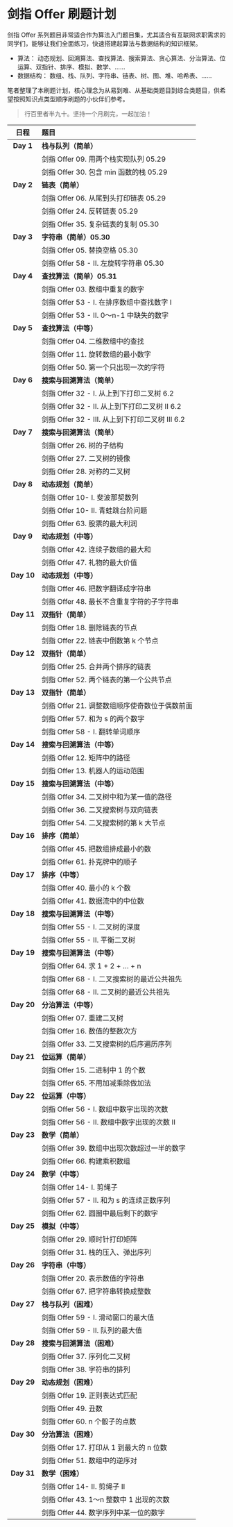 # 剑指 Offer 刷题计划

剑指 Offer 系列题目非常适合作为算法入门题目集，尤其适合有互联网求职需求的同学们，能够让我们全面练习，快速搭建起算法与数据结构的知识框架。

- 算法： 动态规划、回溯算法、查找算法、搜索算法、贪心算法、分治算法、位运算、双指针、排序、模拟、数学、……
- 数据结构： 数组、栈、队列、字符串、链表、树、图、堆、哈希表、……

笔者整理了本刷题计划，核心理念为从易到难、从基础类题目到综合类题目，供希望按照知识点类型顺序刷题的小伙伴们参考。

> 行百里者半九十。坚持一个月刷完，一起加油！

|    日程    | 题目                                          |
| :--------: | :-------------------------------------------- |
| **Day 1**  | **栈与队列（简单）**                          |
|            | 剑指 Offer 09. 用两个栈实现队列    05.29            |
|            | 剑指 Offer 30.  包含 min 函数的栈  05.29            |
| **Day 2**  | **链表（简单）**                              |
|            | 剑指 Offer 06. 从尾到头打印链表  05.29              |
|            | 剑指 Offer 24. 反转链表    05.29                   |
|            | 剑指 Offer 35. 复杂链表的复制 05.30                |
| **Day 3**  | **字符串（简单）05.30**                            |
|            | 剑指 Offer 05. 替换空格     05.30                  |
|            | 剑指 Offer 58 - II. 左旋转字符串  05.30            |
| **Day 4**  | **查找算法（简单）05.31**                          |
|            | 剑指 Offer 03. 数组中重复的数字               |
|            | 剑指 Offer 53 - I. 在排序数组中查找数字 I     |
|            | 剑指 Offer 53 - II. 0～n-1 中缺失的数字       |
| **Day 5**  | **查找算法（中等）**                          |
|            | 剑指 Offer 04. 二维数组中的查找               |
|            | 剑指 Offer 11. 旋转数组的最小数字             |
|            | 剑指 Offer 50. 第一个只出现一次的字符         |
| **Day 6**  | **搜索与回溯算法（简单）**                    |
|            | 剑指 Offer 32 - I. 从上到下打印二叉树  6.2       |
|            | 剑指 Offer 32 - II. 从上到下打印二叉树 II  6.2   |
|            | 剑指 Offer 32 - III. 从上到下打印二叉树 III  6.2  |
| **Day 7**  | **搜索与回溯算法（简单）**                    |
|            | 剑指 Offer 26. 树的子结构                     |
|            | 剑指 Offer 27. 二叉树的镜像                   |
|            | 剑指 Offer 28. 对称的二叉树                   |
| **Day 8**  | **动态规划（简单）**                          |
|            | 剑指 Offer 10- I. 斐波那契数列                |
|            | 剑指 Offer 10- II. 青蛙跳台阶问题             |
|            | 剑指 Offer 63. 股票的最大利润                 |
| **Day 9**  | **动态规划（中等）**                          |
|            | 剑指 Offer 42. 连续子数组的最大和             |
|            | 剑指 Offer 47. 礼物的最大价值                 |
| **Day 10** | **动态规划（中等）**                          |
|            | 剑指 Offer 46. 把数字翻译成字符串             |
|            | 剑指 Offer 48. 最长不含重复字符的子字符串     |
| **Day 11** | **双指针（简单）**                            |
|            | 剑指 Offer 18. 删除链表的节点                 |
|            | 剑指 Offer 22. 链表中倒数第 k 个节点          |
| **Day 12** | **双指针（简单）**                            |
|            | 剑指 Offer 25. 合并两个排序的链表             |
|            | 剑指 Offer 52. 两个链表的第一个公共节点       |
| **Day 13** | **双指针（简单）**                            |
|            | 剑指 Offer 21. 调整数组顺序使奇数位于偶数前面 |
|            | 剑指 Offer 57. 和为 s 的两个数字              |
|            | 剑指 Offer 58 - I. 翻转单词顺序               |
| **Day 14** | **搜索与回溯算法（中等）**                    |
|            | 剑指 Offer 12. 矩阵中的路径                   |
|            | 剑指 Offer 13. 机器人的运动范围               |
| **Day 15** | **搜索与回溯算法（中等）**                    |
|            | 剑指 Offer 34. 二叉树中和为某一值的路径       |
|            | 剑指 Offer 36. 二叉搜索树与双向链表           |
|            | 剑指 Offer 54. 二叉搜索树的第 k 大节点        |
| **Day 16** | **排序（简单）**                              |
|            | 剑指 Offer 45. 把数组排成最小的数             |
|            | 剑指 Offer 61. 扑克牌中的顺子                 |
| **Day 17** | **排序（中等）**                              |
|            | 剑指 Offer 40. 最小的 k 个数                  |
|            | 剑指 Offer 41. 数据流中的中位数               |
| **Day 18** | **搜索与回溯算法（中等）**                    |
|            | 剑指 Offer 55 - I. 二叉树的深度               |
|            | 剑指 Offer 55 - II. 平衡二叉树                |
| **Day 19** | **搜索与回溯算法（中等）**                    |
|            | 剑指 Offer 64. 求 1 + 2 + … + n               |
|            | 剑指 Offer 68 - I. 二叉搜索树的最近公共祖先   |
|            | 剑指 Offer 68 - II. 二叉树的最近公共祖先      |
| **Day 20** | **分治算法（中等）**                          |
|            | 剑指 Offer 07. 重建二叉树                     |
|            | 剑指 Offer 16. 数值的整数次方                 |
|            | 剑指 Offer 33. 二叉搜索树的后序遍历序列       |
| **Day 21** | **位运算（简单）**                            |
|            | 剑指 Offer 15. 二进制中 1 的个数              |
|            | 剑指 Offer 65. 不用加减乘除做加法             |
| **Day 22** | **位运算（中等）**                            |
|            | 剑指 Offer 56 - I. 数组中数字出现的次数       |
|            | 剑指 Offer  56 - II. 数组中数字出现的次数 II  |
| **Day 23** | **数学（简单）**                              |
|            | 剑指 Offer 39. 数组中出现次数超过一半的数字   |
|            | 剑指 Offer 66. 构建乘积数组                   |
| **Day 24** | **数学（中等）**                              |
|            | 剑指 Offer 14- I. 剪绳子                      |
|            | 剑指 Offer 57 - II. 和为 s 的连续正数序列     |
|            | 剑指 Offer 62. 圆圈中最后剩下的数字           |
| **Day 25** | **模拟（中等）**                              |
|            | 剑指 Offer 29. 顺时针打印矩阵                 |
|            | 剑指 Offer 31. 栈的压入、弹出序列             |
| **Day 26** | **字符串（中等）**                            |
|            | 剑指 Offer 20. 表示数值的字符串               |
|            | 剑指 Offer 67. 把字符串转换成整数             |
| **Day 27** | **栈与队列（困难）**                          |
|            | 剑指 Offer 59 - I. 滑动窗口的最大值           |
|            | 剑指 Offer 59 - II. 队列的最大值              |
| **Day 28** | **搜索与回溯算法（困难）**                    |
|            | 剑指 Offer 37. 序列化二叉树                   |
|            | 剑指 Offer 38. 字符串的排列                   |
| **Day 29** | **动态规划（困难）**                          |
|            | 剑指 Offer 19. 正则表达式匹配                 |
|            | 剑指 Offer 49. 丑数                           |
|            | 剑指 Offer 60. n 个骰子的点数                 |
| **Day 30** | **分治算法（困难）**                          |
|            | 剑指 Offer 17. 打印从 1 到最大的 n 位数       |
|            | 剑指 Offer 51. 数组中的逆序对                 |
| **Day 31** | **数学（困难）**                              |
|            | 剑指 Offer 14- II. 剪绳子 II                  |
|            | 剑指 Offer 43. 1～n 整数中 1 出现的次数       |
|            | 剑指 Offer 44. 数字序列中某一位的数字         |
